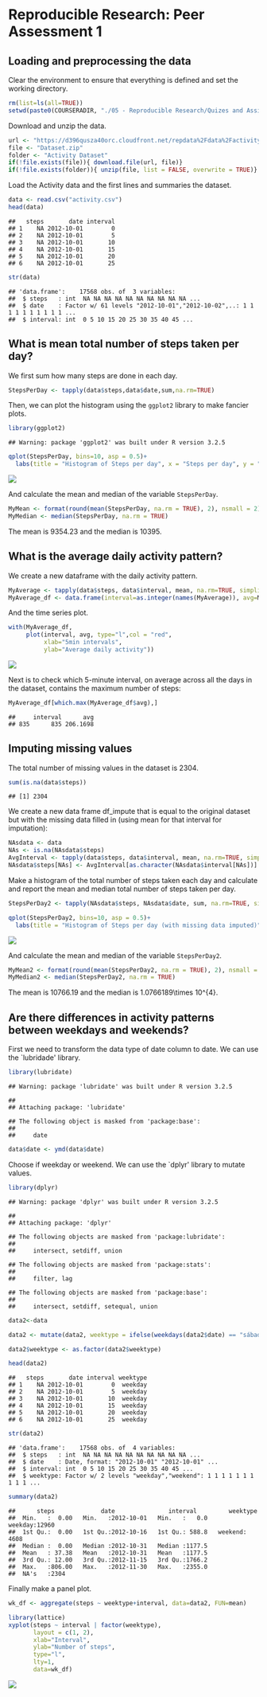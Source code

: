 # Reproducible Research: Peer Assessment 1


## Loading and preprocessing the data

Clear the environment to ensure that everything is defined and set the working
directory.


```r
rm(list=ls(all=TRUE))
setwd(paste0(COURSERADIR, "./05 - Reproducible Research/Quizes and Assigments"))
```

Download and unzip the data.


```r
url <- "https://d396qusza40orc.cloudfront.net/repdata%2Fdata%2Factivity.zip" 
file <- "Dataset.zip"
folder <- "Activity Dataset"
if(!file.exists(file)){ download.file(url, file)} 
if(!file.exists(folder)){ unzip(file, list = FALSE, overwrite = TRUE)} 
```

Load the Activity data and the first lines and summaries the dataset.


```r
data <- read.csv("activity.csv")
head(data)
```

```
##   steps       date interval
## 1    NA 2012-10-01        0
## 2    NA 2012-10-01        5
## 3    NA 2012-10-01       10
## 4    NA 2012-10-01       15
## 5    NA 2012-10-01       20
## 6    NA 2012-10-01       25
```

```r
str(data)
```

```
## 'data.frame':	17568 obs. of  3 variables:
##  $ steps   : int  NA NA NA NA NA NA NA NA NA NA ...
##  $ date    : Factor w/ 61 levels "2012-10-01","2012-10-02",..: 1 1 1 1 1 1 1 1 1 1 ...
##  $ interval: int  0 5 10 15 20 25 30 35 40 45 ...
```


## What is mean total number of steps taken per day?

We first sum how many steps are done in each day.


```r
StepsPerDay <- tapply(data$steps,data$date,sum,na.rm=TRUE)
```

Then, we can plot the histogram using the `ggplot2` library to make fancier plots.


```r
library(ggplot2)
```

```
## Warning: package 'ggplot2' was built under R version 3.2.5
```

```r
qplot(StepsPerDay, bins=10, asp = 0.5)+
  labs(title = "Histogram of Steps per day", x = "Steps per day", y = "Frequency")
```

![](ASJ_Assignment_1_files/figure-html/unnamed-chunk-5-1.png)<!-- -->

And calculate the mean and median of the variable `StepsPerDay`.


```r
MyMean <- format(round(mean(StepsPerDay, na.rm = TRUE), 2), nsmall = 2)
MyMedian <- median(StepsPerDay, na.rm = TRUE)
```

The mean is 9354.23 and the median is 10395.


## What is the average daily activity pattern?

We create a new dataframe with the daily activity pattern.


```r
MyAverage <- tapply(data$steps, data$interval, mean, na.rm=TRUE, simplify=T)
MyAverage_df <- data.frame(interval=as.integer(names(MyAverage)), avg=MyAverage)
```

And the time series plot.


```r
with(MyAverage_df,
     plot(interval, avg, type="l",col = "red",
          xlab="5min intervals",
          ylab="Average daily activity"))
```

![](ASJ_Assignment_1_files/figure-html/unnamed-chunk-8-1.png)<!-- -->

Next is to check which 5-minute interval, on average across all the days in the dataset, contains the maximum number of steps:


```r
MyAverage_df[which.max(MyAverage_df$avg),]
```

```
##     interval      avg
## 835      835 206.1698
```



## Imputing missing values

The total number of missing values in the dataset is 2304.


```r
sum(is.na(data$steps))
```

```
## [1] 2304
```

We create a new data frame df_impute that is equal to the original dataset but with the missing data filled in (using mean for that interval for imputation):


```r
NAsdata <- data
NAs <- is.na(NAsdata$steps)
AvgInterval <- tapply(data$steps, data$interval, mean, na.rm=TRUE, simplify=T)
NAsdata$steps[NAs] <- AvgInterval[as.character(NAsdata$interval[NAs])]
```

Make a histogram of the total number of steps taken each day and calculate and report the mean and median total number of steps taken per day.


```r
StepsPerDay2 <- tapply(NAsdata$steps, NAsdata$date, sum, na.rm=TRUE, simplify=T)

qplot(StepsPerDay2, bins=10, asp = 0.5)+
  labs(title = "Histogram of Steps per day (with missing data imputed)", x = "Steps per day", y = "Frequency")
```

![](ASJ_Assignment_1_files/figure-html/unnamed-chunk-12-1.png)<!-- -->

And calculate the mean and median of the variable `StepsPerDay2`.


```r
MyMean2 <- format(round(mean(StepsPerDay2, na.rm = TRUE), 2), nsmall = 2)
MyMedian2 <- median(StepsPerDay2, na.rm = TRUE)
```

The mean is 10766.19 and the median is 1.0766189\times 10^{4}.

## Are there differences in activity patterns between weekdays and weekends?

First we need to transform the data type of date column to date. We can use the
`lubridade' library.


```r
library(lubridate)
```

```
## Warning: package 'lubridate' was built under R version 3.2.5
```

```
## 
## Attaching package: 'lubridate'
```

```
## The following object is masked from 'package:base':
## 
##     date
```

```r
data$date <- ymd(data$date)
```
 
Choose if weekday or weekend. We can use the `dplyr' library to mutate values.


```r
library(dplyr)
```

```
## Warning: package 'dplyr' was built under R version 3.2.5
```

```
## 
## Attaching package: 'dplyr'
```

```
## The following objects are masked from 'package:lubridate':
## 
##     intersect, setdiff, union
```

```
## The following objects are masked from 'package:stats':
## 
##     filter, lag
```

```
## The following objects are masked from 'package:base':
## 
##     intersect, setdiff, setequal, union
```

```r
data2<-data

data2 <- mutate(data2, weektype = ifelse(weekdays(data2$date) == "sábado" | weekdays(data2$date) == "domingo", "weekend", "weekday"))

data2$weektype <- as.factor(data2$weektype)

head(data2)
```

```
##   steps       date interval weektype
## 1    NA 2012-10-01        0  weekday
## 2    NA 2012-10-01        5  weekday
## 3    NA 2012-10-01       10  weekday
## 4    NA 2012-10-01       15  weekday
## 5    NA 2012-10-01       20  weekday
## 6    NA 2012-10-01       25  weekday
```

```r
str(data2)
```

```
## 'data.frame':	17568 obs. of  4 variables:
##  $ steps   : int  NA NA NA NA NA NA NA NA NA NA ...
##  $ date    : Date, format: "2012-10-01" "2012-10-01" ...
##  $ interval: int  0 5 10 15 20 25 30 35 40 45 ...
##  $ weektype: Factor w/ 2 levels "weekday","weekend": 1 1 1 1 1 1 1 1 1 1 ...
```

```r
summary(data2)
```

```
##      steps             date               interval         weektype    
##  Min.   :  0.00   Min.   :2012-10-01   Min.   :   0.0   weekday:12960  
##  1st Qu.:  0.00   1st Qu.:2012-10-16   1st Qu.: 588.8   weekend: 4608  
##  Median :  0.00   Median :2012-10-31   Median :1177.5                  
##  Mean   : 37.38   Mean   :2012-10-31   Mean   :1177.5                  
##  3rd Qu.: 12.00   3rd Qu.:2012-11-15   3rd Qu.:1766.2                  
##  Max.   :806.00   Max.   :2012-11-30   Max.   :2355.0                  
##  NA's   :2304
```

Finally make a panel plot.


```r
wk_df <- aggregate(steps ~ weektype+interval, data=data2, FUN=mean)

library(lattice)
xyplot(steps ~ interval | factor(weektype),
       layout = c(1, 2),
       xlab="Interval",
       ylab="Number of steps",
       type="l",
       lty=1,
       data=wk_df)
```

![](ASJ_Assignment_1_files/figure-html/unnamed-chunk-16-1.png)<!-- -->

